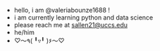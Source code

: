 - hello, i am @valeriabounze1688 !
- i am currently learning python and data science
- please reach me at sallen21@uccs.edu
- he/him 
- ♡〜٩( ╹▿╹ )۶〜♡

<!---
valeriabounze1688/valeriabounze1688 is a ✨ special ✨ repository because its `README.md` (this file) appears on your GitHub profile.
You can click the Preview link to take a look at your changes.
--->
